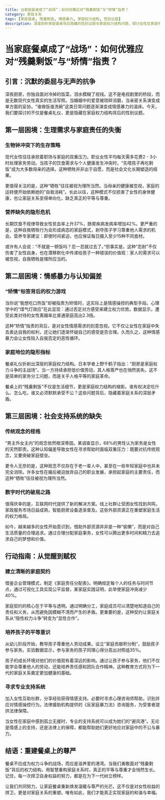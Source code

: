 ```yaml
---
title: 当家庭餐桌成了“战场”：如何优雅应对“残羹剩饭”与“矫情”指责？
category: 家庭关系
tags: [家庭餐桌, 残羹剩饭, 情感暴力, 家庭权力结构, 性别议题]
description: 深度剖析家庭餐桌背后隐藏的性别议题与家庭权力结构问题，探讨女性在家庭中面临“残羹剩饭”与“矫情”指责时的困境，并提供应对策略，助力实现家庭和谐平等。
---
```


# 当家庭餐桌成了“战场”：如何优雅应对“残羹剩饭”与“矫情”指责？

## 引言：沉默的委屈与无声的抗争  
深夜厨房，你独自面对冷掉的饭菜，泪水模糊了视线。这不是电视剧里的桥段，而是无数现代女性真实的生活写照。当婚姻中的爱意被琐碎消磨，当亲密关系演变成单方面的妥协，“谁做饭谁洗碗”这类日常问题逐渐演变成情感暴力的温床。今天，我们要探讨的不仅是餐桌礼仪，更是隐藏在家庭权力结构背后的性别议题。

## 第一层困境：生理需求与家庭责任的失衡  
### 生物钟冲突下的生存策略  
现代女性往往承担着职场与家庭的双重压力。职业女性平均每天需多花费2 - 3小时处理家务劳动。当孩子的饮食需求与个人健康发生冲突时，“先喂孩子再吃剩饭”成为大多数母亲的选择。这种牺牲并非出于自愿，而是社会文化长期塑造的结果。  

更值得关注的是，这种“牺牲”往往被视为理所当然。当母亲的健康被忽视，家庭的运转便开始依赖她的“自我消耗”。长此以往，这种模式不仅损害了女性的身体健康，也让家庭关系变得单向化，缺乏真正的平等与尊重。

### 营养缺失的隐形危机  
长期饮食不规律导致女性贫血率上升37%，肠胃疾病发病率增加42%。更严重的是，这种自我牺牲行为会形成病态的家庭模式，剥夺孩子学习尊重他人需求的机会。营养专家建议：即使时间紧迫，也应保证每日摄入至少15种不同食材。  

或许有人会说：“不就是一顿饭吗？忍一忍就过去了。”但事实是，这种“忍耐”不仅伤害了女性自身，也在潜移默化中传递给孩子一种错误的价值观：家人的需求可以被忽视，自我牺牲是理所应当的。

## 第二层困境：情感暴力与认知偏差  
### “矫情”标签背后的权力游戏  
当你说“我想吃口热饭”却被指责为矫情时，这实际上是情感操控的典型手段。心理学中的“煤气灯效应”在此显现：通过否定对方感受来建立权力优势。数据显示，遭受此类对待的女性离婚率比普通家庭高出2.3倍。  

这种“矫情”指责的背后，是对女性情感需求的刻意忽视。它不仅让女性在家庭中失去表达自我的权利，还让她们逐渐怀疑自己的感受是否合理。久而久之，这种情感暴力会让女性陷入自我否定的恶性循环。

### 家庭地位的隐形指标  
餐桌礼仪折射出深层的家庭权力结构。日本学者上野千鹤子指出：“厨房是家庭权力斗争的主战场”。当一方持续承担低价值劳动，其人格尊严也在悄然丧失。这不是简单的家务分工问题，而是关乎人格平等的家庭革命。  

餐桌上的“残羹剩饭”不仅是生活细节，更是家庭权力结构的缩影。谁有权决定吃什么、怎么吃，谁又必须默默承受不公？这些问题背后，隐藏着家庭关系的深层矛盾。

## 第三层困境：社会支持系统的缺失  
### 传统观念的桎梏  
“男主外女主内”的观念依然根深蒂固。某调查显示，68%的男性认为家务是女性的天然职责。这种认知偏差导致女性在寻求帮助时面临双重压力：既要对抗传统观念，又要突破家庭壁垒。  

更令人无奈的是，这种观念不仅存在于老一辈人中，甚至在一些年轻家庭中也并未完全消除。许多女性在婚后被迫放弃自己的职业发展，承担起家庭的主要责任，而这种“牺牲”往往被视为理所当然。

### 数字时代的破局之路  
值得庆幸的是，互联网时代提供了新的解决方案。线上社群让受困女性找到共鸣，家政服务市场日益成熟，智能厨房设备逐渐普及。这些外部资源正在重塑家庭生活的权力格局。  

如今，越来越多的女性开始意识到，借助外部资源并非是一种“偷懒”，而是对自己生活质量的合理追求。通过合理分配家庭事务，女性可以腾出更多时间和精力去追求自己的梦想和价值。

## 行动指南：从觉醒到赋权  
### 建立清晰的家庭契约  
借鉴企业管理模式，制定《家庭责任分配表》。明确规定每个人的任务与时间节点，通过可视化工具实现公平监督。某家庭实践证明，此举使家庭冲突减少40%。  

家庭契约的核心在于平等与透明。通过明确分工，家庭成员可以清楚地知道自己的责任和义务，从而避免因模糊不清而产生的矛盾。更重要的是，这种契约让家庭关系从“隐性权力斗争”转变为“显性合作”。

### 培养孩子的平等意识  
从幼儿阶段开始，教导孩子尊重他人劳动成果。设立“家庭贡献积分制”，鼓励孩子参与家务。实验数据显示，参与家务的孩子同理心得分高出对照组35%。  

孩子的成长环境对他们的价值观有着深远的影响。通过让孩子参与家务，他们不仅能学会尊重他人的劳动，还能培养责任感和团队合作精神。这种教育方式将为下一代的家庭关系奠定更加健康的基础。

### 寻求专业支持系统  
加入女性互助社群，分享经验获得情感支持。必要时寻求心理咨询师帮助，识别并应对情感操控行为。法律援助机构提供的《反家庭暴力法》咨询服务，为受害者提供法律保障。  

当女性在家庭中感到孤立无援时，专业的支持系统可以成为她们的“避风港”。无论是情感上的支持，还是法律上的保障，都能帮助她们更好地应对家庭中的不公与暴力。

## 结语：重建餐桌上的尊严  
餐桌不应成为权力斗争的战场，而应是滋养爱的港湾。当我们勇敢面对“残羹剩饭”背后的权力结构，用智慧重构家庭关系时，真正的平等与尊重才会悄然生长。记住，每一次捍卫自身权益的努力，都是在为下一代树立榜样。  

让我们共同努力，让家庭餐桌重新焕发温暖与尊严的光芒。这不仅是对女性权益的捍卫，更是对家庭关系的重塑。唯有如此，我们才能真正实现家庭的和谐与幸福。